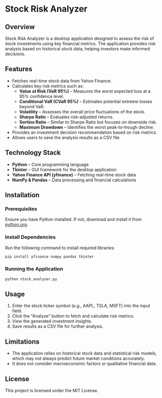 # Stock Risk Analyzer

## Overview
Stock Risk Analyzer is a desktop application designed to assess the risk of stock investments using key financial metrics. The application provides risk analysis based on historical stock data, helping investors make informed decisions.

## Features
- Fetches real-time stock data from Yahoo Finance.
- Calculates key risk metrics such as:
  - **Value at Risk (VaR 95%)** – Measures the worst expected loss at a 95% confidence level.
  - **Conditional VaR (CVaR 95%)** – Estimates potential extreme losses beyond VaR.
  - **Volatility** – Assesses the overall price fluctuations of the stock.
  - **Sharpe Ratio** – Evaluates risk-adjusted returns.
  - **Sortino Ratio** – Similar to Sharpe Ratio but focuses on downside risk.
  - **Maximum Drawdown** – Identifies the worst peak-to-trough decline.
- Provides an investment decision recommendation based on risk metrics.
- Allows users to save the analysis results as a CSV file.

## Technology Stack
- **Python** – Core programming language
- **Tkinter** – GUI framework for the desktop application
- **Yahoo Finance API (yfinance)** – Fetching real-time stock data
- **NumPy & Pandas** – Data processing and financial calculations

## Installation
### Prerequisites
Ensure you have Python installed. If not, download and install it from [python.org](https://www.python.org/).

### Install Dependencies
Run the following command to install required libraries:
```sh
pip install yfinance numpy pandas tkinter
```

### Running the Application
```sh
python stock_analyzer.py
```

## Usage
1. Enter the stock ticker symbol (e.g., AAPL, TSLA, MSFT) into the input field.
2. Click the "Analyze" button to fetch and calculate risk metrics.
3. View the generated investment insights.
4. Save results as a CSV file for further analysis.

## Limitations
- The application relies on historical stock data and statistical risk models, which may not always predict future market conditions accurately.
- It does not consider macroeconomic factors or qualitative financial data.

## License
This project is licensed under the MIT License.

